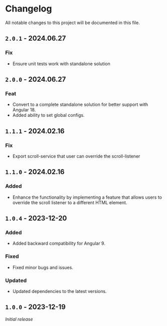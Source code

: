 # Changelog

All notable changes to this project will be documented in this file.

## `2.0.1` - 2024.06.27
### Fix
- Ensure unit tests work with standalone solution

## `2.0.0` - 2024.06.27
### Feat
- Convert to a complete standalone solution for better support with Angular 18.
- Added ability to set global configs.

## `1.1.1` - 2024.02.16

### Fix

- Export scroll-service that user can override the scroll-listener


## `1.1.0` - 2024.02.16

### Added

- Enhance the functionality by implementing a feature that allows users to override the scroll listener to a different HTML element.


## `1.0.4` - 2023-12-20

### Added

- Added backward compatibility for Angular 9.

### Fixed

- Fixed minor bugs and issues.

### Updated

- Updated dependencies to the latest versions.


## `1.0.0` - 2023-12-19

_Initial release_
